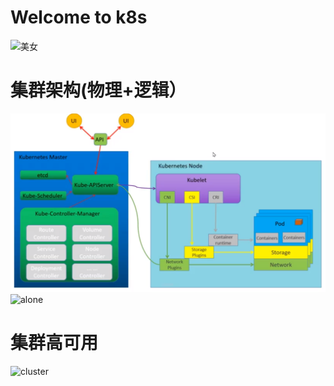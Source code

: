 # Welcome to k8s 
![美女](https://p3-sign.toutiaoimg.com/tos-cn-i-qvj2lq49k0/dd05af2377a94127b4bdf9dd31e70929~noop.image?_iz=58558&from=article.pc_detail&x-expires=1670812838&x-signature=or2GXH69jgFP3Qy4ydUc2bKXy4U%3D)
# 集群架构(物理+逻辑）
![k8s](pic/k8s.png)
![alone](https://p3-sign.toutiaoimg.com/tos-cn-i-qvj2lq49k0/dd05af2377a94127b4bdf9dd31e70929~noop.image?_iz=58558&from=article.pc_detail&x-expires=1677638272&x-signature=HnjacwT5vK8NkO1EigZ7Qy9jkks%3D)
# 集群高可用
![cluster](https://d33wubrfki0l68.cloudfront.net/d1411cded83856552f37911eb4522d9887ca4e83/b94b2/images/kubeadm/kubeadm-ha-topology-stacked-etcd.svg)



